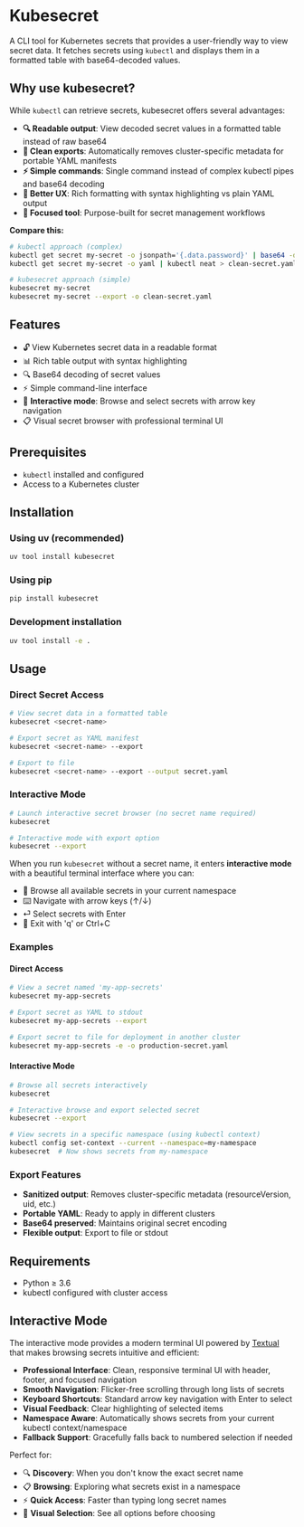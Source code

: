 # Kubesecret

A CLI tool for Kubernetes secrets that provides a user-friendly way to view secret data. It fetches secrets using `kubectl` and displays them in a formatted table with base64-decoded values.

## Why use kubesecret?

While `kubectl` can retrieve secrets, kubesecret offers several advantages:

- **🔍 Readable output**: View decoded secret values in a formatted table instead of raw base64
- **🧹 Clean exports**: Automatically removes cluster-specific metadata for portable YAML manifests  
- **⚡ Simple commands**: Single command instead of complex kubectl pipes and base64 decoding
- **🎨 Better UX**: Rich formatting with syntax highlighting vs plain YAML output
- **🚀 Focused tool**: Purpose-built for secret management workflows

**Compare this:**
```bash
# kubectl approach (complex)
kubectl get secret my-secret -o jsonpath='{.data.password}' | base64 -d
kubectl get secret my-secret -o yaml | kubectl neat > clean-secret.yaml

# kubesecret approach (simple)  
kubesecret my-secret
kubesecret my-secret --export -o clean-secret.yaml
```

## Features

- 🔓 View Kubernetes secret data in a readable format
- 📊 Rich table output with syntax highlighting  
- 🔍 Base64 decoding of secret values
- ⚡ Simple command-line interface
- 🎯 **Interactive mode**: Browse and select secrets with arrow key navigation
- 📋 Visual secret browser with professional terminal UI

## Prerequisites

- `kubectl` installed and configured
- Access to a Kubernetes cluster

## Installation

### Using uv (recommended)
```bash
uv tool install kubesecret
```

### Using pip
```bash
pip install kubesecret
```

### Development installation
```bash
uv tool install -e .
```

## Usage

### Direct Secret Access
```bash
# View secret data in a formatted table
kubesecret <secret-name>

# Export secret as YAML manifest
kubesecret <secret-name> --export

# Export to file
kubesecret <secret-name> --export --output secret.yaml
```

### Interactive Mode
```bash
# Launch interactive secret browser (no secret name required)
kubesecret

# Interactive mode with export option
kubesecret --export
```

When you run `kubesecret` without a secret name, it enters **interactive mode** with a beautiful terminal interface where you can:
- 🎯 Browse all available secrets in your current namespace
- ⌨️ Navigate with arrow keys (↑/↓)
- ⏎ Select secrets with Enter
- 🚪 Exit with 'q' or Ctrl+C

### Examples

#### Direct Access
```bash
# View a secret named 'my-app-secrets'
kubesecret my-app-secrets

# Export secret as YAML to stdout
kubesecret my-app-secrets --export

# Export secret to file for deployment in another cluster
kubesecret my-app-secrets -e -o production-secret.yaml
```

#### Interactive Mode
```bash
# Browse all secrets interactively
kubesecret

# Interactive browse and export selected secret
kubesecret --export

# View secrets in a specific namespace (using kubectl context)
kubectl config set-context --current --namespace=my-namespace
kubesecret  # Now shows secrets from my-namespace
```

### Export Features

- **Sanitized output**: Removes cluster-specific metadata (resourceVersion, uid, etc.)
- **Portable YAML**: Ready to apply in different clusters
- **Base64 preserved**: Maintains original secret encoding
- **Flexible output**: Export to file or stdout

## Requirements

- Python ≥ 3.6
- kubectl configured with cluster access

## Interactive Mode

The interactive mode provides a modern terminal UI powered by [Textual](https://github.com/Textualize/textual) that makes browsing secrets intuitive and efficient:

- **Professional Interface**: Clean, responsive terminal UI with header, footer, and focused navigation
- **Smooth Navigation**: Flicker-free scrolling through long lists of secrets
- **Keyboard Shortcuts**: Standard arrow key navigation with Enter to select
- **Visual Feedback**: Clear highlighting of selected items
- **Namespace Aware**: Automatically shows secrets from your current kubectl context/namespace
- **Fallback Support**: Gracefully falls back to numbered selection if needed

Perfect for:
- 🔍 **Discovery**: When you don't know the exact secret name
- 📋 **Browsing**: Exploring what secrets exist in a namespace  
- ⚡ **Quick Access**: Faster than typing long secret names
- 🎯 **Visual Selection**: See all options before choosing
